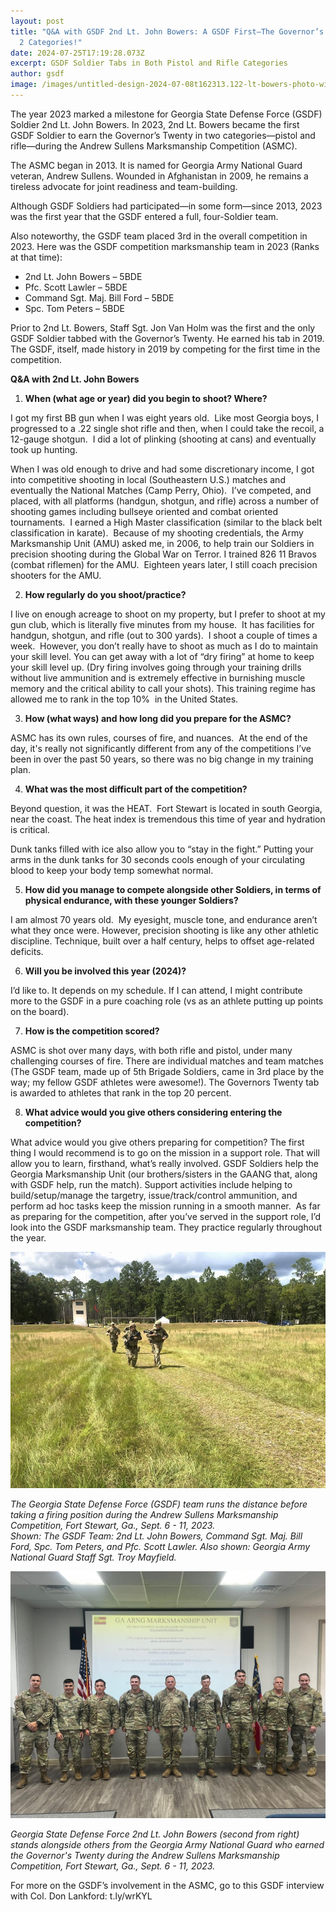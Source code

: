 ```yaml
---
layout: post
title: "Q&A with GSDF 2nd Lt. John Bowers: A GSDF First–The Governor’s Twenty in
  2 Categories!"
date: 2024-07-25T17:19:28.073Z
excerpt: GSDF Soldier Tabs in Both Pistol and Rifle Categories
author: gsdf
image: /images/untitled-design-2024-07-08t162313.122-lt-bowers-photo-with-col-lankford-1-.png
---
```

The year 2023 marked a milestone for Georgia State Defense Force (GSDF) Soldier 2nd Lt.
John Bowers. In 2023, 2nd Lt. Bowers became the first GSDF Soldier to earn the
Governor’s Twenty in two categories—pistol and rifle—during the Andrew Sullens
Marksmanship Competition (ASMC).

The ASMC began in 2013. It is named for Georgia Army National Guard veteran, Andrew
Sullens. Wounded in Afghanistan in 2009, he remains a tireless advocate for joint
readiness and team-building. 

Although GSDF Soldiers had participated—in some form—since 2013, 2023 was the first
year that the GSDF entered a full, four-Soldier team. 

Also noteworthy, the GSDF team placed 3rd in the overall competition in 2023. Here was
the GSDF competition marksmanship team in 2023 (Ranks at that time): 

* 2nd Lt. John Bowers – 5BDE
* Pfc. Scott Lawler – 5BDE
* Command Sgt. Maj. Bill Ford – 5BDE
* Spc. Tom Peters – 5BDE 

Prior to 2nd Lt. Bowers, Staff Sgt. Jon Van Holm was the first and the only GSDF Soldier tabbed with the Governor’s Twenty. He earned his tab in 2019. The GSDF, itself, made history in 2019 by competing for the first time in the competition.

**Q&A with 2nd Lt. John Bowers**

1. **When (what age or year) did you begin to shoot? Where?** 

I got my first BB gun when I was eight years old.  Like most Georgia boys, I progressed to a .22 single shot rifle and then, when I could take the recoil, a 12-gauge shotgun.  I did a lot of plinking (shooting at cans) and eventually took up hunting. 

When I was old enough to drive and had some discretionary income, I got into competitive shooting in local (Southeastern U.S.) matches and eventually the National Matches (Camp Perry, Ohio).  I’ve competed, and placed, with all platforms (handgun, shotgun, and rifle) across a number of shooting games including bullseye oriented and combat oriented tournaments.  I earned a High Master classification (similar to the black belt classification in karate).  Because of my shooting credentials, the Army Marksmanship Unit (AMU) asked me, in 2006, to help train our Soldiers in precision shooting during the Global War on Terror. I trained 826 11 Bravos (combat riflemen) for the AMU.  Eighteen years later, I still coach precision shooters for the AMU.

2. **How regularly do you shoot/practice?**

I live on enough acreage to shoot on my property, but I prefer to shoot at my gun club, which is literally five minutes from my house.  It has facilities for handgun, shotgun, and rifle (out to 300 yards).  I shoot a couple of times a week.  However, you don’t really have to shoot as much as I do to maintain your skill level. You can get away with a lot of “dry firing” at home to keep your skill level up. (Dry firing involves going through your training drills without live ammunition and is extremely effective in burnishing muscle memory and the critical ability to call your shots). This training regime has allowed me to rank in the top 10%  in the United States.

3. **How (what ways) and how long did you prepare for the ASMC?** 

ASMC has its own rules, courses of fire, and nuances.  At the end of the day, it's really not significantly different from any of the competitions I’ve been in over the past 50 years, so there was no big change in my training plan.

4. **What was the most difficult part of the competition?**

Beyond question, it was the HEAT.  Fort Stewart is located in south Georgia, near the coast. The heat index is tremendous this time of year and hydration is critical. 

Dunk tanks filled with ice also allow you to “stay in the fight.” Putting your arms in the dunk tanks for 30 seconds cools enough of your circulating blood to keep your body temp somewhat normal.

5. **How did you manage to compete alongside other Soldiers, in terms of physical endurance, with these younger Soldiers?**

I am almost 70 years old.  My eyesight, muscle tone, and endurance aren’t what they once were. However, precision shooting is like any other athletic discipline. Technique, built over a half century, helps to offset age-related deficits.  

6. **Will you be involved this year (2024)?**

I’d like to. It depends on my schedule. If I can attend, I might contribute more to the GSDF in a pure coaching role (vs as an athlete putting up points on the board).

7. **How is the competition scored?**

ASMC is shot over many days, with both rifle and pistol, under many challenging courses of fire. There are individual matches and team matches (The GSDF team, made up of 5th Brigade Soldiers, came in 3rd place by the way; my fellow GSDF athletes were awesome!). The Governors Twenty tab is awarded to athletes that rank in the top 20 percent.

8. **What advice would you give others considering entering the competition?**

What advice would you give others preparing for competition? The first thing I would recommend is to go on the mission in a support role. That will allow you to learn, firsthand, what’s really involved. GSDF Soldiers help the Georgia Marksmanship Unit (our brothers/sisters in the GAANG that, along with GSDF help, run the match). Support activities include helping to build/setup/manage the
targetry, issue/track/control ammunition, and perform ad hoc tasks keep the mission running in a smooth manner.  As far as preparing for the competition, after you’ve served in the support role, I’d look into the GSDF marksmanship team. They practice regularly throughout the year.

![](/images/378860839_703895998448586_2949252924073931479_n-1-_team-photo-asmc-1-.jpg)

*The Georgia State Defense Force (GSDF) team runs the distance before taking a firing position during the Andrew Sullens Marksmanship Competition, Fort Stewart, Ga., Sept. 6 - 11, 2023.*\
*Shown: The GSDF Team: 2nd Lt. John Bowers, Command Sgt. Maj. Bill Ford, Spc. Tom Peters, and Pfc. Scott Lawler. Also shown: Georgia Army National Guard Staff Sgt. Troy Mayfield.*

![](/images/378326668_292014786873878_7331124469187306452_n-1-12st-asmc_cropped.jpg)

*Georgia State Defense Force 2nd Lt. John Bowers (second from right) stands alongside others from the Georgia Army National Guard who earned the Governor's Twenty during the Andrew Sullens Marksmanship Competition, Fort Stewart, Ga., Sept. 6 - 11, 2023.*

For more on the GSDF’s involvement in the ASMC, go to this GSDF interview with Col.
Don Lankford: t.ly/wrKYL